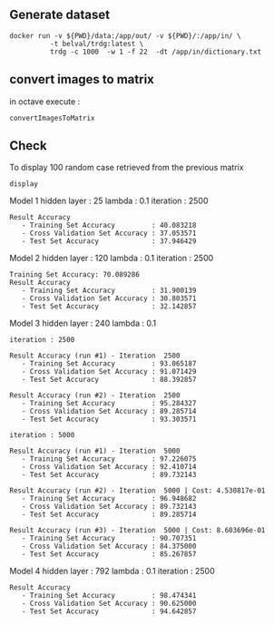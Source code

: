 ## Generate dataset

```
docker run -v ${PWD}/data:/app/out/ -v ${PWD}/:/app/in/ \
          -t belval/trdg:latest \
          trdg -c 1000  -w 1 -f 22  -dt /app/in/dictionary.txt
```

## convert images to matrix

in octave execute : 
``` 
convertImagesToMatrix
```

## Check 

To display 100 random case retrieved from the previous matrix 
```
display
```

Model 1
	hidden layer : 25
	lambda : 0.1
	iteration : 2500

	Result Accuracy
	   - Training Set Accuracy         : 40.083218
	   - Cross Validation Set Accuracy : 37.053571
	   - Test Set Accuracy             : 37.946429

Model 2 
	hidden layer : 120
	lambda : 0.1
	iteration : 2500

    Training Set Accuracy: 70.089286
	Result Accuracy
	   - Training Set Accuracy         : 31.900139
	   - Cross Validation Set Accuracy : 30.803571
	   - Test Set Accuracy             : 32.142857


Model 3
	hidden layer : 240
	lambda : 0.1

	iteration : 2500

	Result Accuracy (run #1) - Iteration  2500
	   - Training Set Accuracy         : 93.065187
	   - Cross Validation Set Accuracy : 91.071429
	   - Test Set Accuracy             : 88.392857

	Result Accuracy (run #2) - Iteration  2500
	   - Training Set Accuracy         : 95.284327
	   - Cross Validation Set Accuracy : 89.285714
	   - Test Set Accuracy             : 93.303571

	iteration : 5000

	Result Accuracy (run #1) - Iteration  5000
	   - Training Set Accuracy         : 97.226075
	   - Cross Validation Set Accuracy : 92.410714
	   - Test Set Accuracy             : 89.732143

	Result Accuracy (run #2) - Iteration  5000 | Cost: 4.530817e-01
	   - Training Set Accuracy         : 96.948682
	   - Cross Validation Set Accuracy : 89.732143
	   - Test Set Accuracy             : 89.285714

	Result Accuracy (run #3) - Iteration  5000 | Cost: 8.603696e-01
	   - Training Set Accuracy         : 90.707351
	   - Cross Validation Set Accuracy : 84.375000
	   - Test Set Accuracy             : 85.267857

Model 4
	hidden layer : 792
	lambda : 0.1
	iteration : 2500

	Result Accuracy
	   - Training Set Accuracy         : 98.474341
	   - Cross Validation Set Accuracy : 90.625000
	   - Test Set Accuracy             : 94.642857


